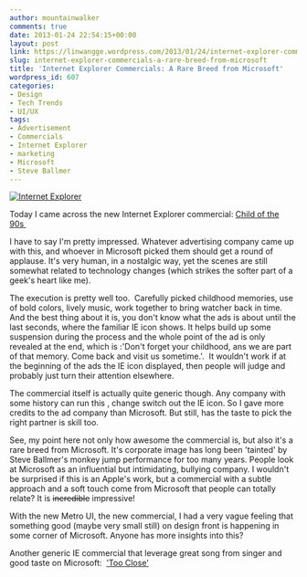 ```yaml
---
author: mountainwalker
comments: true
date: 2013-01-24 22:54:15+00:00
layout: post
link: https://linwangge.wordpress.com/2013/01/24/internet-explorer-commercials-a-rare-breed-from-microsoft/
slug: internet-explorer-commercials-a-rare-breed-from-microsoft
title: 'Internet Explorer Commercials: A Rare Breed from Microsoft'
wordpress_id: 607
categories:
- Design
- Tech Trends
- UI/UX
tags:
- Advertisement
- Commercials
- Internet Explorer
- marketing
- Microsoft
- Steve Ballmer
---
```


[![Internet Explorer](http://linwangge.files.wordpress.com/2013/01/ui-version-of-ie-10.jpg)](http://linwangge.files.wordpress.com/2013/01/ui-version-of-ie-10.jpg)

Today I came across the new Internet Explorer commercial: [Child of the 90s ](http://devour.com/video/child-of-the-90s/)

I have to say I'm pretty impressed. Whatever advertising company came up with this, and whoever in Microsoft picked them should get a round of applause. It's very human, in a nostalgic way, yet the scenes are still somewhat related to technology changes (which strikes the softer part of a geek's heart like me).

The execution is pretty well too.  Carefully picked childhood memories, use of bold colors, lively music, work together to bring watcher back in time. And the best thing about it is, you don't know what the ads is about until the last seconds, where the familiar IE icon shows. It helps build up some suspension during the process and the whole point of the ad is only revealed at the end, which is :'Don't forget your childhood, ans we are part of that memory. Come back and visit us sometime.'.  It wouldn't work if at the beginning of the ads the IE icon displayed, then people will judge and probably just turn their attention elsewhere.

The commercial itself is actually quite generic though. Any company with some history can run this , change switch out the IE icon. So I gave more credits to the ad company than Microsoft. But still, has the taste to pick the right partner is skill too.

See, my point here not only how awesome the commercial is, but also it's a rare breed from Microsoft. It's corporate image has long been 'tainted' by Steve Ballmer's monkey jump performance for too many years. People look at Microsoft as an influential but intimidating, bullying company. I wouldn't be surprised if this is an Apple's work, but a commercial with a subtle approach and a soft touch come from Microsoft that people can totally relate? It is <del>incredible</del> impressive!

With the new Metro UI, the new commercial, I had a very vague feeling that something good (maybe very small still) on design front is happening in some corner of Microsoft. Anyone has more insights into this?

Another generic IE commercial that leverage great song from singer and good taste on Microsoft:  ['Too Close'](http://thinksoul25.com/2012/03/19/internet-explorer-commercial-song-alex-clare-too-close/)
